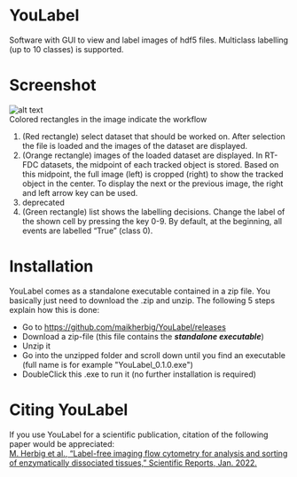 # YouLabel
Software with GUI to view and label images of hdf5 files. Multiclass labelling (up to 10 classes) is supported.

# Screenshot
![alt text](art/ScreenShot_v01.png "YouLabel Screenshot")  
Colored rectangles in the image indicate the workflow
1. (Red rectangle) select dataset that should be worked on. After selection the file is loaded and the images of the dataset are displayed.
2. (Orange rectangle) images of the loaded dataset are displayed. In RT-FDC datasets, the midpoint of each tracked object is stored. Based on this midpoint, the full image (left) is cropped (right) to show the tracked object in the center. To display the next or the previous image, the right and left arrow key can be used.    
3. deprecated
4. (Green rectangle) list shows the labelling decisions. Change the label of the shown cell by pressing the key 0-9.  By default, at the beginning, all events are labelled “True” (class 0).  
 
# Installation
YouLabel comes as a standalone executable contained in a zip file. You basically just need to download the .zip and unzip. The following 5 steps explain how this is done:    
* Go to https://github.com/maikherbig/YouLabel/releases
* Download a zip-file (this file contains the **_standalone executable_**)   
* Unzip it  
* Go into the unzipped folder and scroll down until you find an executable (full name is for example "YouLabel_0.1.0.exe")  
* DoubleClick this .exe to run it (no further installation is required)  

# Citing YouLabel  
If you use YouLabel for a scientific publication, citation of the following paper would be appreciated:  
[M. Herbig et al., “Label-free imaging flow cytometry for analysis and sorting of enzymatically dissociated tissues,” Scientific Reports, Jan. 2022.](https://www.nature.com/articles/s41598-022-05007-2)  
